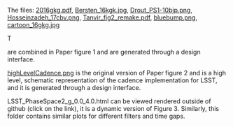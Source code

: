 
The files:
[2016gkg.pdf](2016gkg.pdf),
 [Bersten_16kgk.jpg](Bersten_16kgk.jpg), 
 [Drout_PS1-10bjp.png](Drout_PS1-10bjp.png),
 [Hosseinzadeh_17cbv.png](Hosseinzadeh_17cbv.png),
 [Tanvir_fig2_remake.pdf](Tanvir_fig2_remake.pdf),
 [bluebump.png](bluebump.png),
 [cartoon_16gkg.jpg](cartoon_16gkg.jpg)
 
 T

are combined in Paper figure 1 and are generated through a design interface. 

[highLevelCadence.png](highLevelCadence.png) is the original version of Paper figure 2 and is a high level, schematic representation of the cadence implementation for LSST, and it is generated through a design interface. 

LSST_PhaseSpace2_g_0.0_4.0.html	can be viewed rendered outside of github (click on the link), it is a dynamic version of Figure 3. Similarly, this folder contains similar plots for different filters and time gaps. 


